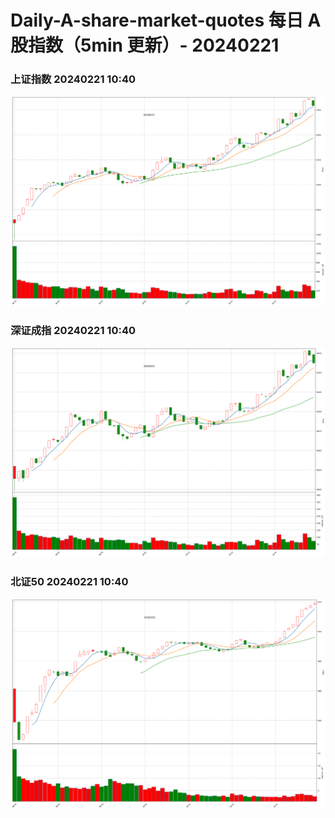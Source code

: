
# Daily-A-share-market-quotes 每日 A 股指数（5min 更新）- 20240221

### 上证指数 20240221 10:40
![](./fig/2024/2/20240221-sh000001.png)

### 深证成指 20240221 10:40
![](./fig/2024/2/20240221-sz399001.png)

### 北证50 20240221 10:40
![](./fig/2024/2/20240221-bj899050.png)
